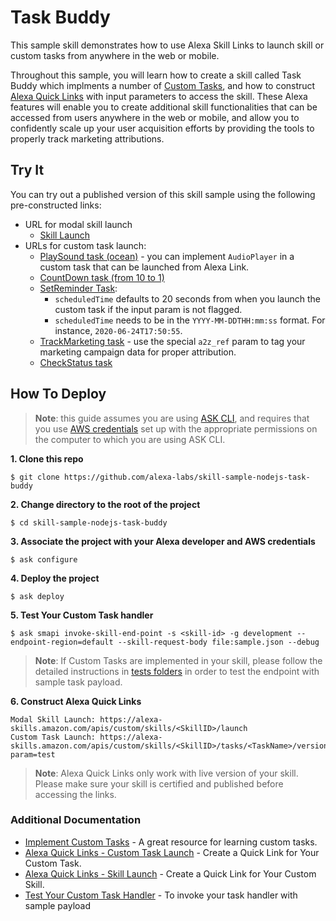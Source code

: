 # Task Buddy
This sample skill demonstrates how to use Alexa Skill Links to launch skill or custom tasks from anywhere in the web or mobile.

Throughout this sample, you will learn how to create a skill called Task Buddy which implments a number of [Custom Tasks](https://developer.amazon.com/en-US/docs/alexa/custom-skills/implement-custom-tasks-in-your-skill.html), and how to construct [Alexa Quick Links](https://developer.integ.amazon.com/en-US/docs/alexa/custom-skills/create-a-quick-link-for-your-skill.html) with input parameters to access the skill. These Alexa features will enable you to create additional skill functionalities that can be accessed from users anywhere in the web or mobile, and allow you to confidently scale up your user acquisition efforts by providing the tools to properly track marketing attributions.

## Try It
You can try out a published version of this skill sample using the following pre-constructed links:

* URL for modal skill launch
    * [Skill Launch](https://alexa-skills.amazon.com/apis/custom/skills/amzn1.ask.skill.421a75f9-dde0-46c5-a625-c08155abbd6f/launch)
* URLs for custom task launch:
    * [PlaySound task (ocean)](https://alexa-skills.amazon.com/apis/custom/skills/amzn1.ask.skill.421a75f9-dde0-46c5-a625-c08155abbd6f/tasks/PlaySound/versions/1?soundCategory=ocean) - you can implement `AudioPlayer` in a custom task that can be launched from Alexa Link.
    * [CountDown task (from 10 to 1)](https://alexa-skills.amazon.com/apis/custom/skills/amzn1.ask.skill.421a75f9-dde0-46c5-a625-c08155abbd6f/tasks/CountDown/versions/1?lowerLimit=1&upperLimit=10)
    * [SetReminder Task](https://alexa-skills.amazon.com/apis/custom/skills/amzn1.ask.skill.421a75f9-dde0-46c5-a625-c08155abbd6f/tasks/SetReminder/versions/1?text=time_to_grab_coffee_and_take_a_walk&freq=Daily):
        - `scheduledTime` defaults to 20 seconds from when you launch the custom task if the input param is not flagged.
        - `scheduledTime` needs to be in the `YYYY-MM-DDTHH:mm:ss` format. For instance, `2020-06-24T17:50:55`.
    * [TrackMarketing task](https://alexa-skills.amazon.com/apis/custom/skills/amzn1.ask.skill.421a75f9-dde0-46c5-a625-c08155abbd6f/tasks/TrackMarketing/versions/1?paramOne=prime_day_special_deal&paramTwo=prime_day&paramThree=15&a2z_ref=google_paid_search_campaign) - use the special `a2z_ref` param to tag your marketing campaign data for proper attribution.
    * [CheckStatus task](https://alexa-skills.amazon.com/apis/custom/skills/amzn1.ask.skill.421a75f9-dde0-46c5-a625-c08155abbd6f/tasks/CheckStatus/versions/1?taskCategory=taxi)

## How To Deploy
> **Note**: this guide assumes you are using [ASK CLI](https://developer.amazon.com/en-US/docs/alexa/smapi/quick-start-alexa-skills-kit-command-line-interface.html), and requires that you use [AWS credentials](https://docs.aws.amazon.com/cli/latest/userguide/cli-chap-install.html) set up with the appropriate permissions on the computer to which you are using  ASK CLI.

**1. Clone this repo**
```
$ git clone https://github.com/alexa-labs/skill-sample-nodejs-task-buddy
```
**2. Change directory to the root of the project**
```
$ cd skill-sample-nodejs-task-buddy
```
**3. Associate the project with your Alexa developer and AWS credentials**
```
$ ask configure
```
**4. Deploy the project**
```
$ ask deploy
```
**5. Test Your Custom Task handler**
```
$ ask smapi invoke-skill-end-point -s <skill-id> -g development --endpoint-region=default --skill-request-body file:sample.json --debug
```
> **Note**: If Custom Tasks are implemented in your skill, please follow the detailed instructions in [tests folders](https://github.com/alexa-labs/skill-sample-nodejs-task-buddy/tree/master/tests) in order to test the endpoint with sample task payload.

**6. Construct Alexa Quick Links**
```
Modal Skill Launch: https://alexa-skills.amazon.com/apis/custom/skills/<SkillID>/launch
Custom Task Launch: https://alexa-skills.amazon.com/apis/custom/skills/<SkillID>/tasks/<TaskName>/versions/1?param=test
```
> **Note**: Alexa Quick Links only work with live version of your skill. Please make sure your skill is certified and published before accessing the links.

### Additional Documentation
* [Implement Custom Tasks](https://developer.amazon.com/en-US/docs/alexa/custom-skills/implement-custom-tasks-in-your-skill.html) - A great resource for learning custom tasks.
* [Alexa Quick Links - Custom Task Launch](https://developer.integ.amazon.com/en-US/docs/alexa/custom-skills/create-a-quick-link-for-your-custom-task.html) - Create a Quick Link for Your Custom Task.
* [Alexa Quick Links - Skill Launch](https://developer.integ.amazon.com/en-US/docs/alexa/custom-skills/create-a-quick-link-for-your-skill.html) - Create a Quick Link for Your Custom Skill.
* [Test Your Custom Task Handler](https://developer.amazon.com/en-US/docs/alexa/custom-skills/implement-custom-tasks-in-your-skill.html#add-test-examples-to-certify-your-task-definitions) - To invoke your task handler with sample payload
